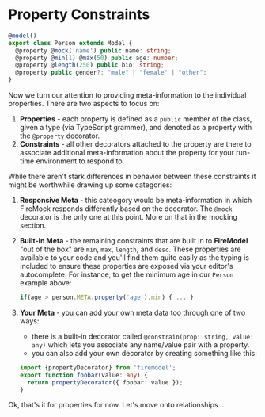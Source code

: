 # Property Constraints

<!-- prettier-ignore-start -->
```typescript
@model()
export class Person extends Model {
  @property @mock('name') public name: string;
  @property @min(1) @max(50) public age: number;
  @property @length(250) public bio: string;
  @property public gender?: "male" | "female" | "other";
}
```
<!-- prettier-ignore-stop -->

Now we turn our attention to providing meta-information to the individual properties. There are two aspects to focus on:

1. **Properties** - each property is defined as a `public` member of the class, given a type (via TypeScript grammer), and denoted as a property with the `@property` decorator.
2. **Constraints** - all other decorators attached to the property are there to associate additional meta-information about the property for your run-time environment to respond to.

While there aren't stark differences in behavior between these constraints it might be worthwhile drawing up some categories:

1. **Responsive Meta** - this cateogory would be meta-information in which FireMock responds differently based on the decorator. The `@mock` decorator is the only one at this point. More on that in the mocking section.
2. **Built-in Meta** - the remaining constraints that are built in to **FireModel** "out of the box" are `min`, `max`, `length`, and `desc`. These properties are available to your code and you'll find them quite easily as the typing is included to ensure these properties are exposed via your editor's autocomplete. For instance, to get the minimum age in our `Person` example above:

    ```typescript
    if(age > person.META.property('age').min) { ... }
    ```
3. **Your Meta** - you can add your own meta data too through one of two ways:

    - there is a built-in decorator called `@constrain(prop: string, value: any)` which lets you associate any name/value pair with a property.
    - you can also add your own decorator by creating something like this: 

    ```typescript
    import {propertyDecorator} from 'firemodel';
    export function foobar(value: any) {
      return propertyDecorator({ foobar: value });
    }
    ```

Ok, that's it for properties for now. Let's move onto relationships ...
